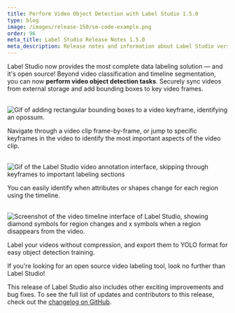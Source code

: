 ```yaml
---
title: Perform Video Object Detection with Label Studio 1.5.0
type: blog
image: /images/release-150/sm-code-example.png
order: 96
meta_title: Label Studio Release Notes 1.5.0
meta_description: Release notes and information about Label Studio version 1.5.0, announcing video object detection capabilities for the open source data labeling tool Label Studio.
---
```


Label Studio now provides the most complete data labeling solution — and it's open source! Beyond video classification and timeline segmentation, you can now **perform video object detection tasks**. Securely sync videos from external storage and add bounding boxes to key video frames. 

<br/><img src="/images/release-150/GIF.gif" alt="Gif of adding rectangular bounding boxes to a video keyframe, identifying an opossum." class="gif-border" width="" height="" />

Navigate through a video clip frame-by-frame, or jump to specific keyframes in the video to identify the most important aspects of the video clip. 

<br/><img src="/images/release-150/GIF2.gif" alt="Gif of the Label Studio video annotation interface, skipping through keyframes to important labeling sections" class="gif-border" width="" height="" />

You can easily identify when attributes or shapes change for each region using the timeline.

<br/><img src="/images/release-150/SCREENSHOT.png" alt="Screenshot of the video timeline interface of Label Studio, showing diamond symbols for region changes and x symbols when a region disappears from the video." class="gif-border" width="" height="" />

Label your videos without compression, and export them to YOLO format for easy object detection training. 

If you're looking for an open source video labeling tool, look no further than Label Studio!

This release of Label Studio also includes other exciting improvements and bug fixes. To see the full list of updates and contributors to this release, check out the [changelog on GitHub](https://github.com/heartexlabs/label-studio/releases).
